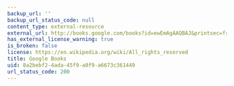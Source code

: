 ```yaml
---
backup_url: ''
backup_url_status_code: null
content_type: external-resource
external_url: http://books.google.com/books?id=ewEmAgAAQBAJ&printsec=frontcover
has_external_license_warning: true
is_broken: false
license: https://en.wikipedia.org/wiki/All_rights_reserved
title: Google Books
uid: 8a2bebf2-4ada-45f9-a0f9-a6673c361449
url_status_code: 200
---
```

